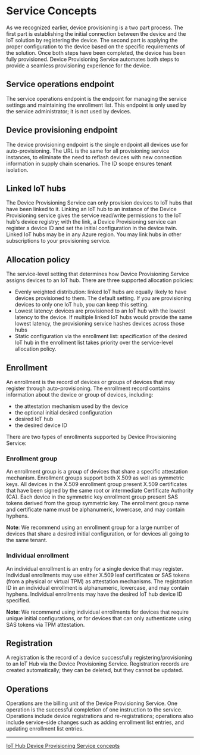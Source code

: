 # Service Concepts

As we recognized earlier, device provisioning is a two part process. The first part is establishing the initial connection between the device and the IoT solution by registering the device. The second part is applying the proper configuration to the device based on the specific requirements of the solution. Once both steps have been completed, the device has been fully provisioned. Device Provisioning Service automates both steps to provide a seamless provisioning experience for the device.

## Service operations endpoint

The service operations endpoint is the endpoint for managing the service settings and maintaining the enrollment list. This endpoint is only used by the service administrator; it is not used by devices.

## Device provisioning endpoint

The device provisioning endpoint is the single endpoint all devices use for auto-provisioning. The URL is the same for all provisioning service instances, to eliminate the need to reflash devices with new connection information in supply chain scenarios. The ID scope ensures tenant isolation.

## Linked IoT hubs

The Device Provisioning Service can only provision devices to IoT hubs that have been linked to it. Linking an IoT hub to an instance of the Device Provisioning service gives the service read/write permissions to the IoT hub's device registry; with the link, a Device Provisioning service can register a device ID and set the initial configuration in the device twin. Linked IoT hubs may be in any Azure region. You may link hubs in other subscriptions to your provisioning service.

## Allocation policy

The service-level setting that determines how Device Provisioning Service assigns devices to an IoT hub. There are three supported allocation policies:

* Evenly weighted distribution: linked IoT hubs are equally likely to have devices provisioned to them. The default setting. If you are provisioning devices to only one IoT hub, you can keep this setting.
* Lowest latency: devices are provisioned to an IoT hub with the lowest latency to the device. If multiple linked IoT hubs would provide the same lowest latency, the provisioning service hashes devices across those hubs
* Static configuration via the enrollment list: specification of the desired IoT hub in the enrollment list takes priority over the service-level allocation policy.

## Enrollment

An enrollment is the record of devices or groups of devices that may register through auto-provisioning. The enrollment record contains information about the device or group of devices, including:

* the attestation mechanism used by the device
* the optional initial desired configuration
* desired IoT hub
* the desired device ID

There are two types of enrollments supported by Device Provisioning Service:

### Enrollment group

An enrollment group is a group of devices that share a specific attestation mechanism. Enrollment groups support both X.509 as well as symmetric keys. All devices in the X.509 enrollment group present X.509 certificates that have been signed by the same root or intermediate Certificate Authority (CA). Each device in the symmetric key enrollment group present SAS tokens derived from the group symmetric key. The enrollment group name and certificate name must be alphanumeric, lowercase, and may contain hyphens.

**Note**: We recommend using an enrollment group for a large number of devices that share a desired initial configuration, or for devices all going to the same tenant.

### Individual enrollment

An individual enrollment is an entry for a single device that may register. Individual enrollments may use either X.509 leaf certificates or SAS tokens (from a physical or virtual TPM) as attestation mechanisms. The registration ID in an individual enrollment is alphanumeric, lowercase, and may contain hyphens. Individual enrollments may have the desired IoT hub device ID specified.

**Note**: We recommend using individual enrollments for devices that require unique initial configurations, or for devices that can only authenticate using SAS tokens via TPM attestation.

## Registration

A registration is the record of a device successfully registering/provisioning to an IoT Hub via the Device Provisioning Service. Registration records are created automatically; they can be deleted, but they cannot be updated.

## Operations

Operations are the billing unit of the Device Provisioning Service. One operation is the successful completion of one instruction to the service. Operations include device registrations and re-registrations; operations also include service-side changes such as adding enrollment list entries, and updating enrollment list entries.

---

[IoT Hub Device Provisioning Service concepts](https://docs.microsoft.com/en-us/azure/iot-dps/concepts-service)

